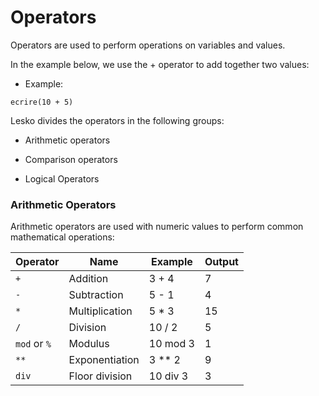 # Operators

Operators are used to perform operations on variables and values.

In the example below, we use the + operator to add together two values:

* Example:

```
ecrire(10 + 5)
```

Lesko divides the operators in the following groups:

* Arithmetic operators

* Comparison operators

* Logical Operators

### Arithmetic Operators

Arithmetic operators are used with numeric values to perform common mathematical operations:

Operator      | Name           | Example  | Output
--------------|----------------|----------|-------
 `+`          | Addition       | 3 + 4    | 7
 `-`          | Subtraction    | 5 - 1    | 4
 `*`          | Multiplication | 5 * 3    | 15
 `/`          | Division       | 10 / 2   | 5
 `mod` or `%` | Modulus        | 10 mod 3 | 1
 `**`         | Exponentiation | 3 ** 2   | 9
 `div`        | Floor division | 10 div 3 | 3

